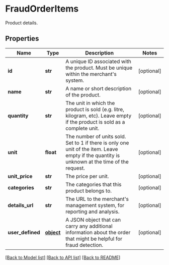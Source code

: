 # FraudOrderItems

Product details.
## Properties
Name | Type | Description | Notes
------------ | ------------- | ------------- | -------------
**id** | **str** | A unique ID associated with the product. Must be unique within the merchant&#39;s system. | [optional] 
**name** | **str** | A name or short description of the product. | [optional] 
**quantity** | **str** | The unit in which the product is sold (e.g. litre, kilogram, etc). Leave empty if the product is sold as a complete unit. | [optional] 
**unit** | **float** | The number of units sold. Set to 1 if there is only one unit of the item. Leave empty if the quantity is unknown at the time of the request. | [optional] 
**unit_price** | **str** | The price per unit. | [optional] 
**categories** | **str** | The categories that this product belongs to. | [optional] 
**details_url** | **str** | The URL to the merchant&#39;s management system, for reporting and analysis. | [optional] 
**user_defined** | [**object**](.md) | A JSON object that can carry any additional information about the order that might be helpful for fraud detection. | [optional] 

[[Back to Model list]](../README.md#documentation-for-models) [[Back to API list]](../README.md#documentation-for-api-endpoints) [[Back to README]](../README.md)


